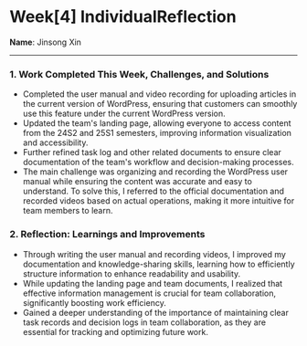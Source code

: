# Week[4] IndividualReflection  
**Name**: Jinsong Xin 

---

### 1. Work Completed This Week, Challenges, and Solutions  

- Completed the user manual and video recording for uploading articles in the current version of WordPress, ensuring that customers can smoothly use this feature under the current WordPress version.  
- Updated the team's landing page, allowing everyone to access content from the 24S2 and 25S1 semesters, improving information visualization and accessibility.  
- Further refined task log and other related documents to ensure clear documentation of the team's workflow and decision-making processes.  
- The main challenge was organizing and recording the WordPress user manual while ensuring the content was accurate and easy to understand. To solve this, I referred to the official documentation and recorded videos based on actual operations, making it more intuitive for team members to learn.  

### 2. Reflection: Learnings and Improvements  

- Through writing the user manual and recording videos, I improved my documentation and knowledge-sharing skills, learning how to efficiently structure information to enhance readability and usability.  
- While updating the landing page and team documents, I realized that effective information management is crucial for team collaboration, significantly boosting work efficiency.  
- Gained a deeper understanding of the importance of maintaining clear task records and decision logs in team collaboration, as they are essential for tracking and optimizing future work.  

